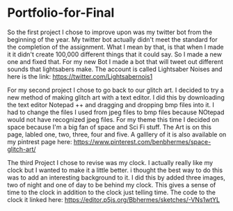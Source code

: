 # Portfolio-for-Final
So the first project I chose to improve upon was my twitter bot from the beginning of the year. My twitter bot actually didn't meet the standard for the completion of the assignment. What I mean by that, is that when I made it it didn't create 100,000 different things that it could say. So I made a new one and fixed that. For my new Bot I made a bot that will tweet out different sounds that lightsabers make. The account is called Lightsaber Noises and here is the link:
https://twitter.com/Lightsabernois1

For my second project I chose to go back to our glitch art. I decided to try a new method of making glitch art with a text editor. I did this by downloading the text editor Notepad ++ and dragging and dropping bmp files into it. I had to change the files I used from jpeg files to bmp files because NOtepad would not have recognized jpeg files. For my theme this time I decided on space because I'm a big fan of space and Sci Fi stuff.
The Art is on this page, labled one, two, three, four and five.
A galllery of it is also available on my pintrest page here:
https://www.pinterest.com/benbhermes/space-glitch-art/

The third Project I chose to revise was my clock. I actually really like my clock but I wanted to make it a little better. i thought the best way to do this was to add an interesting background to it. I did this by added three images, two of night and one of day to be behind my clock. This gives a sense of time to the clock in addition to the clock just telling time. The code to the clock it linked here:
https://editor.p5js.org/Bbhermes/sketches/-VNs1wtYL
